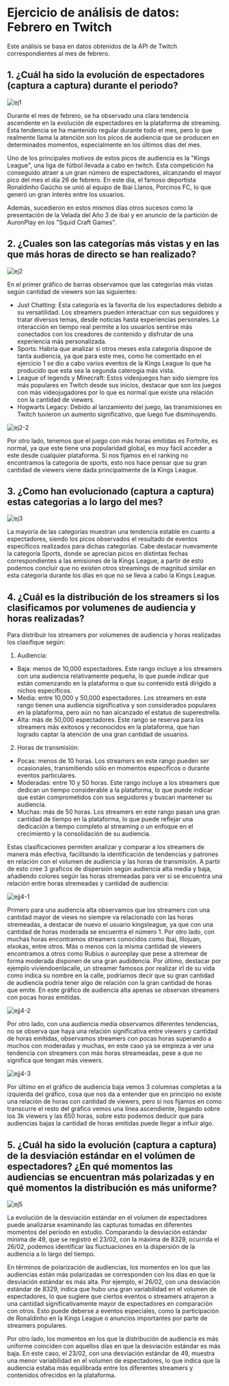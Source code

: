 # Ejercicio de análisis de datos: Febrero en Twitch

Este análisis se basa en datos obtenidos de la API de Twitch correspondientes al mes de febrero.

## 1.  ¿Cuál ha sido la evolución de espectadores (captura a captura) durante el periodo?

![ej1](https://user-images.githubusercontent.com/116378134/232343563-4efd29cb-3b30-4096-bfbf-a466a6f22f2b.PNG)

Durante el mes de febrero, se ha observado una clara tendencia ascendente en la evolución de espectadores en la plataforma de streaming. Esta tendencia se ha mantenido regular durante todo el mes, pero lo que realmente llama la atención son los picos de audiencia que se producen en determinados momentos, especialmente en los últimos días del mes.

Uno de los principales motivos de estos picos de audiencia es la "Kings League", una liga de fútbol llevada a cabo en twitch. Esta competición ha conseguido atraer a un gran número de espectadores, alcanzando el mayor pico del mes el día 26 de febrero. En este día, el famoso deportista Ronaldinho Gaúcho se unió al equipo de Ibai Llanos, Porcinos FC, lo que generó un gran interés entre los usuarios.

Además, sucedieron en estos mismos días otros sucesos como la presentación de la Velada del Año 3 de ibai y en anuncio de la partición de AuronPlay en los "Squid Craft Games".


## 2.  ¿Cuales son las categorías más vistas y en las que más horas de directo se han realizado?

![ej2](https://user-images.githubusercontent.com/116378134/232343580-a8244379-3bc9-4064-9463-c7d0d4f84fa2.PNG)

En el primer gráfico de barras observamos que las categorías más vistas según cantidad de viewers son las siguientes:

- Just Chatting: Esta categoría es la favorita de los espectadores debido a su versatilidad. Los streamers pueden interactuar con sus seguidores y tratar diversos temas, desde noticias hasta experiencias personales. La interacción en tiempo real permite a los usuarios sentirse más conectados con los creadores de contenido y disfrutar de una experiencia más personalizada.
- Sports: Habria que analizar si otros meses esta categoria dispone de tanta audiencia, ya que para este mes, como he comentado en el ejercicio 1 se dio a cabo varios eventos de la Kings League lo que ha producido que esta sea la segunda caterogia más vista.
- League of legends y Minecraft: Estos videojuegos han sido siempre los más populares en Twitch desde sus inicios, destacar que son los juegos con más videojugadores por lo que es normal que existe una relación con la cantidad de viewers.
- Hogwarts Legacy: Debido al lanzamiento del juego, las transmisiones en Twitch tuvieron un aumento significativo, que luego fue disminuyendo.


![ej2-2](https://user-images.githubusercontent.com/116378134/232344217-83661102-86ed-4ae9-9f7c-ab03f9f5e28a.PNG)

Por otro lado, tenemos que el juego con más horas emitidas es Fortnite, es normal, ya que este tiene una popularidad global, es muy fácil acceder a este desde cualquier plataforma. Si nos fijamos en el ranking no encontramos la categoria de sports, esto nos hace pensar que su gran cantidad de viewers viene dada principalmente de la Kings League.

## 3. ¿Como han evolucionado (captura a captura) estas categorias a lo largo del mes?

![ej3](https://user-images.githubusercontent.com/116378134/232344538-fffdc906-97a2-4b72-927d-8deec6b7f9fa.PNG)

La mayoría de las categorías muestran una tendencia estable en cuanto a espectadores, siendo los picos observados el resultado de eventos específicos realizados para dichas categorías. Cabe destacar nuevamente la categoría Sports, donde se aprecian picos en distintas fechas correspondientes a las emisiones de la Kings League, a partir de esto podemos concluir que no existen otros streamings de magnitud similar en esta categoría durante los días en que no se lleva a cabo la Kings League.


## 4. ¿Cuál es la distribución de los streamers si los clasificamos por volumenes de audiencia y horas realizadas?

Para distribuir los streamers por volumenes de audiencia y horas realizadas los clasifique según:

1. Audiencia:
- Baja: menos de 10,000 espectadores. Este rango incluye a los streamers con una audiencia relativamente pequeña, lo que puede indicar que están comenzando en la plataforma o que su contenido está dirigido a nichos específicos.
- Media: entre 10,000 y 50,000 espectadores. Los streamers en este rango tienen una audiencia significativa y son considerados populares en la plataforma, pero aún no han alcanzado el estatus de superestrella.
- Alta: más de 50,000 espectadores. Este rango se reserva para los streamers más exitosos y reconocidos en la plataforma, que han logrado captar la atención de una gran cantidad de usuarios.

2. Horas de transmisión:
- Pocas: menos de 10 horas. Los streamers en este rango pueden ser ocasionales, transmitiendo sólo en momentos específicos o durante eventos particulares.
- Moderadas: entre 10 y 50 horas. Este rango incluye a los streamers que dedican un tiempo considerable a la plataforma, lo que puede indicar que están comprometidos con sus seguidores y buscan mantener su audiencia.
- Muchas: más de 50 horas. Los streamers en este rango pasan una gran cantidad de tiempo en la plataforma, lo que puede reflejar una dedicación a tiempo completo al streaming o un enfoque en el crecimiento y la consolidación de su audiencia.

Estas clasificaciones permiten analizar y comparar a los streamers de manera más efectiva, facilitando la identificación de tendencias y patrones en relación con el volumen de audiencia y las horas de transmisión. A partir de esto cree 3 graficos de dispersión según audiencia alta media y baja, añadiendo colores según las horas stremeadas para ver si se encuentra una relación entre horas stremeadas y cantidad de audiencia:

![ejj4-1](https://user-images.githubusercontent.com/116378134/232347423-5161fd28-8107-4355-aa95-120334656210.PNG)

Primero para una audiencia alta observamos que los streamers con una cantidad mayor de views no siempre va relacionado con las horas stremeadas, a destacar de nuevo el usuario kingsleague, ya que con una cantidad de horas moderada se encuentra el número 1. Por otro lado, con muchas horas encontramos streamers conocidos como Ibai, Illojuan, elxokas, entre otros. Más o menos con la misma cantidad de viewers encontramos a otros como Rubius o auronplay que pese a stremear de forma moderada disponen de una gran audidencia. Por último, destacar por ejemplo viviendoenlacalle, un streamer famosos por realizar irl de su vida como indica su nombre en la calle, podriamos decir que su gran cantidad de audiencia podria tener algo de relación con la gran cantidad de horas que emite. En este gráfico de audiencia alta apenas se observan streamers con pocas horas emitidas.

![ejj4-2](https://user-images.githubusercontent.com/116378134/232347428-81f89404-bc56-4203-851e-ed7b383425ec.PNG)

Por otro lado, con una audiencia media observamos diferentes tendencias, no se observa que haya una relación significativa entre viewers y cantidad de horas emitidas, observamos streamers con pocas horas superando a muchos con moderadas y muchas, en este caso ya se empieza a ver una tendencia con streamers con más horas streameadas, pese a que no significa que tengan más viewers.

![ejj4-3](https://user-images.githubusercontent.com/116378134/232347437-2ec3782f-5440-490f-b2a6-cad0871a636f.PNG)

Por último en el gráfico de audiencia baja vemos 3 columnas completas a la izquierda del gráfico, cosa que nos da a entender que en principio no existe una relación de horas con cantidad de viewers, pero si nos fijamos en como transcurre el resto del gráfico vemos una línea ascendiente, llegando sobre los 3k viewers y las 650 horas, sobre esto podemos deducir que para audiencias bajas la cantidad de horas emitidas puede llegar a influir algo.

## 5. ¿Cuál ha sido la evolución (captura a captura) de la desviación estándar en el volúmen de espectadores? ¿En qué momentos las audiencias se encuentran más polarizadas y en qué momentos la distribución es más uniforme?


![ej5](https://user-images.githubusercontent.com/116378134/232343593-68151b7a-b6e2-474c-9ada-d30aa4009c2b.PNG)

La evolución de la desviación estándar en el volumen de espectadores puede analizarse examinando las capturas tomadas en diferentes momentos del período en estudio. Comparando la desviación estándar mínima de 49, que se registró el 23/02, con la máxima de 8329, ocurrida el 26/02, podemos identificar las fluctuaciones en la dispersión de la audiencia a lo largo del tiempo.

En términos de polarización de audiencias, los momentos en los que las audiencias están más polarizadas se corresponden con los días en que la desviación estándar es más alta. Por ejemplo, el 26/02, con una desviación estándar de 8329, indica que hubo una gran variabilidad en el volumen de espectadores, lo que sugiere que ciertos eventos o streamers atrajeron a una cantidad significativamente mayor de espectadores en comparación con otros. Esto puede deberse a eventos especiales, como la participación de Ronaldinho en la Kings League o anuncios importantes por parte de streamers populares.

Por otro lado, los momentos en los que la distribución de audiencia es más uniforme coinciden con aquellos días en que la desviación estándar es más baja. En este caso, el 23/02, con una desviación estándar de 49, muestra una menor variabilidad en el volumen de espectadores, lo que indica que la audiencia estaba más equilibrada entre los diferentes streamers y contenidos ofrecidos en la plataforma.


